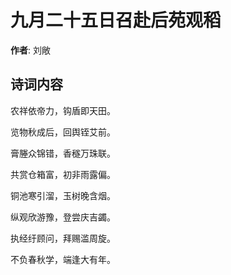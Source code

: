 # 九月二十五日召赴后苑观稻

**作者**: 刘敞

## 诗词内容

农祥依帝力，钩盾即天田。

览物秋成后，回舆铚艾前。

膏塍众锦错，香穟万珠联。

共赏仓箱富，初非雨露偏。

铜池寒引溜，玉树晚含烟。

纵观欣游豫，登尝庆吉蠲。

执经纡顾问，拜赐滥周旋。

不负春秋学，端逢大有年。

